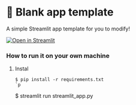 # 🎈 Blank app template

A simple Streamlit app template for you to modify!

[![Open in Streamlit](https://static.streamlit.io/badges/streamlit_badge_black_white.svg)](https://blank-app-template.streamlit.app/)

### How to run it on your own machine

1. Instal
   ```
   $ pip install -r requirements.txt
   `p

   ```
   $ streamlit run streamlit_app.py
   ```
